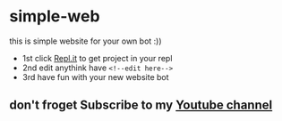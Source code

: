 # simple-web
this is simple website for your own bot :))
- 1st click [Repl.it](https://replit.com/github/laaa10/simple-web/) to get project in your repl
- 2nd edit anythink have `<!--edit here-->`
- 3rd have fun with your new website bot 
## don't froget Subscribe to my [Youtube channel](https://www.youtube.com/channel/UC8MjzrpMVpUnxnU6ZvdO4UQ)
